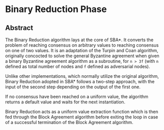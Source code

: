 # Binary Reduction Phase

## Abstract

The Binary Reduction algorithm lays at the core of SBA\*. It converts the problem of reaching consensus on arbitrary values to reaching consensus on one of two values. It is an adaptation of the Turpin and Coan algorithm, originally concocted to solve the general Byzantine agreement when given a binary Byzantine agreement algorithm as a subroutine, for `n > 3f` \(with `n` defined as total number of nodes and `f` defined as adversarial nodes\).

Unlike other implementations, which normally utilize the original algorithm, Binary Reduction adopted in SBA\* follows a two-step approach, with the input of the second step depending on the output of the first one.

If no consensus have been reached on a uniform value, the algorithm returns a default value and waits for the next instantiation.

Binary Reduction acts as a uniform value extraction function which is then fed through the Block Agreement algorithm before exiting the loop in case of a successful termination of the Block Agreement algorithm.

